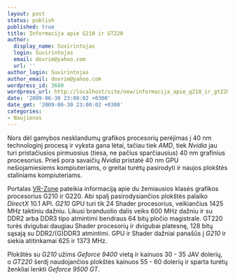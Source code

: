 ```yaml
---
layout: post
status: publish
published: true
title: Informacija apie G210 ir GT220
author:
  display_name: Suvirintojas
  login: Suvirintojas
  email: dovrim@yahoo.com
  url: ''
author_login: Suvirintojas
author_email: dovrim@yahoo.com
wordpress_id: 3680
wordpress_url: http://localhost/site/new/informacija_apie_g210_ir_gt220/
date: '2009-06-30 23:00:02 +0300'
date_gmt: '2009-06-30 23:00:02 +0300'
categories:
- Naujienos
---
```

<p>Nors dėl gamybos nesklandumų grafikos procesorių perėjimas į 40 nm technologinį procesą ir vyksta gana lėtai, tačiau tiek <i>AMD</i>, tiek <i>Nvidia</i> jau turi pristačiusios pirmuosius (tiesa, ne pačius sparčiausius) 40 nm grafinius procesorius. Prieš pora savaičių <i>Nvidia</i> pristatė 40 nm GPU nešiojamiesiems kompiuteriams, o greitai turėtų pasirodyti ir naujos plokštės staliniams kompiuteriams.</p>
<p>Portalas <a class="ns" href="http://vr-zone.com/articles/nvidia-partners-get-ready-40nm-g210--gt-220-cards/7272.html?doc=7272">VR-Zone</a> pateikia informaciją apie du žemiausios klasės grafikos procesorius G210 ir G220. Abi spalį pasirodysiančios plokštės palaiko <i>DirectX</i> 10.1 API. <i>G210</i> GPU turi tik 24 Shader procesorius, veikiančius 1425 MHz taktiniu dažniu. Likusi branduolio dalis veiks 600 MHz dažniu ir su DDR2 arba DDR3 tipo atmintimi bendraus 64 bitų pločio magistrale. GT220 turės dvigubai daugiau Shader procesorių ir dvigubai platesnę, 128 bitų sąsają su DDR2/(G)DDR3 atmintimi. GPU ir Shader dažniai panašūs į <i>G210</i> ir siekia atitinkamai 625 ir 1373 MHz.</p>
<p>Plokštės su <i>G210</i> užims <i>Geforce 9400</i> vietą ir kainuos 30 - 35 JAV dolerių, o <i>GT220</i> šerdį naudojančios plokštės kainuos 55 - 60 dolerių ir sparta turėtų ženkliai lenkti <i>Geforce 9500 GT</i>.<br /></p>
